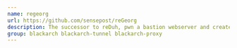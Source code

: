 ```yaml
---
name: regeorg
url: https://github.com/sensepost/reGeorg
description: The successor to reDuh, pwn a bastion webserver and create SOCKS proxies through the DMZ.
group: blackarch blackarch-tunnel blackarch-proxy
---
```

